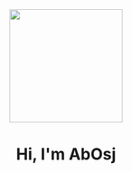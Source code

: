 <div id= "header" align= "center">
  <img src= "https://media.giphy.com/media/L1R1tvI9svkIWwpVYr/giphy.gif" width= "200" />
  <h1 align= "center">Hi, I'm AbOsj</h1>
  </div>
<!--
**AbOsj/AbOsj** is a ✨ _special_ ✨ repository because its `README.md` (this file) appears on your GitHub profile.

Here are some ideas to get you started:
---
### About Me :
-  I’m currently learning **C, C++, Java, Python**
-  How to reach me: abigailrochaosjgmail.com 
---
